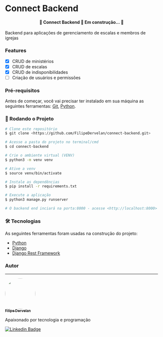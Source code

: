# Connect Backend

<h4 align="center"> 
	🚧  Connect Backend 🚀 Em construção...  🚧
</h4>

<p>Backend para aplicações de gerenciamento de escalas e membros de igrejas</p>

### Features

- [x] CRUD de ministérios
- [x] CRUD de escalas
- [x] CRUD de indisponibilidades
- [ ] Criação de usuários e permissões

### Pré-requisitos

Antes de começar, você vai precisar ter instalado em sua máquina as seguintes ferramentas:
[Git](https://git-scm.com), [Python](https://www.python.org/downloads/). 

### 🎲 Rodando o Projeto

```bash
# Clone este repositório
$ git clone <https://github.com/FilipeDervelan/connect-backend.git>

# Acesse a pasta do projeto no terminal/cmd
$ cd connect-backend

# Crie o ambiente virtual (VENV)
$ python3 -m venv venv

# Ative a venv
$ source venv/bin/activate

# Instale as dependências
$ pip install -r requirements.txt

# Execute a aplicação
$ python3 manage.py runserver

# O backend end inciará na porta:8000 - acesse <http://localhost:8000>
```

### 🛠 Tecnologias

As seguintes ferramentas foram usadas na construção do projeto:

- [Python](https://www.python.org/)
- [Django](https://www.djangoproject.com/)
- [Django Rest Framework](https://www.django-rest-framework.org/)

### Autor
---

<a href="https://www.linkedin.com/in/filipedervelan/">
 <img style="border-radius: 50%;" src="https://avatars.githubusercontent.com/u/100243045?v=4" width="100px;" alt=""/>
 <br />
 <sub><b>Filipe Dervelan</b></sub></a>


Apaixonado por tecnologia e programação

[![Linkedin Badge](https://img.shields.io/badge/-Filipe-blue?style=flat-square&logo=Linkedin&logoColor=white&link=https://www.linkedin.com/in/filipedervelan/)](https://www.linkedin.com/in/filipedervelan/) 
